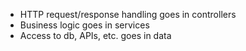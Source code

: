 * HTTP request/response handling goes in controllers
* Business logic goes in services
* Access to db, APIs, etc. goes in data
